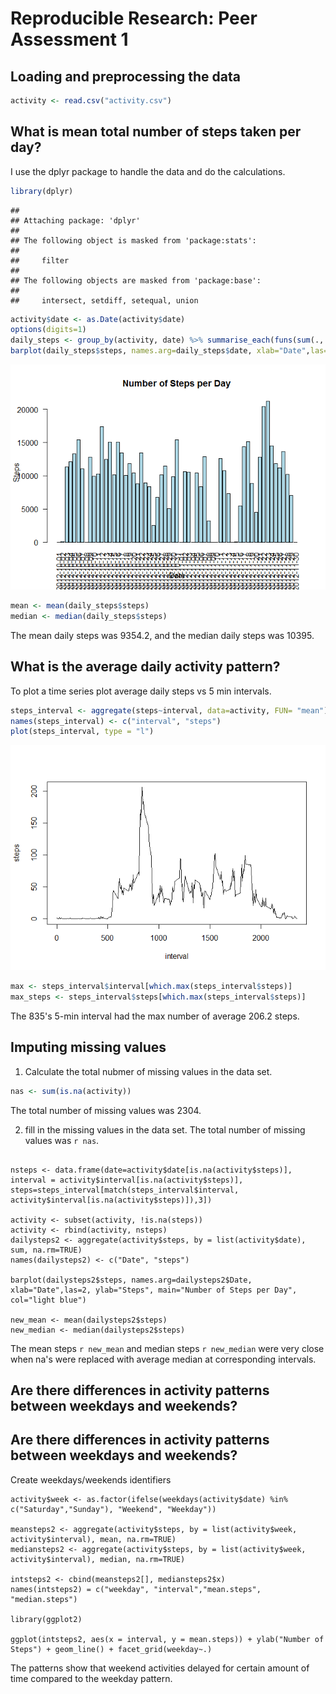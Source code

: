 # Reproducible Research: Peer Assessment 1


## Loading and preprocessing the data


```r
activity <- read.csv("activity.csv")
```

## What is mean total number of steps taken per day?
I use the dplyr package to handle the data and do the calculations.


```r
library(dplyr)
```

```
## 
## Attaching package: 'dplyr'
## 
## The following object is masked from 'package:stats':
## 
##     filter
## 
## The following objects are masked from 'package:base':
## 
##     intersect, setdiff, setequal, union
```

```r
activity$date <- as.Date(activity$date)
options(digits=1)
daily_steps <- group_by(activity, date) %>% summarise_each(funs(sum(., na.rm = TRUE)))
barplot(daily_steps$steps, names.arg=daily_steps$date, xlab="Date",las=2, ylab="Steps", main="Number of Steps per Day", col="light blue")
```

![](PA1_template_files/figure-html/unnamed-chunk-2-1.png) 

```r
mean <- mean(daily_steps$steps)
median <- median(daily_steps$steps)
```

The mean daily steps was 9354.2, and the median daily steps was 10395.

## What is the average daily activity pattern?
To plot a time series plot average daily steps vs 5 min intervals.


```r
steps_interval <- aggregate(steps~interval, data=activity, FUN= "mean") 
names(steps_interval) <- c("interval", "steps")
plot(steps_interval, type = "l")
```

![](PA1_template_files/figure-html/unnamed-chunk-3-1.png) 

```r
max <- steps_interval$interval[which.max(steps_interval$steps)]
max_steps <- steps_interval$steps[which.max(steps_interval$steps)]
```

The 835's 5-min interval had the max number of average 206.2 steps.

## Imputing missing values
1. Calculate the total nubmer of missing values in the data set.


```r
nas <- sum(is.na(activity))
```
The total number of missing values was 2304.

2. fill in the missing values in the data set.
The total number of missing values was `r nas`.

```{r echo=TRUE}

nsteps <- data.frame(date=activity$date[is.na(activity$steps)], interval = activity$interval[is.na(activity$steps)], steps=steps_interval[match(steps_interval$interval, activity$interval[is.na(activity$steps)]),3])

activity <- subset(activity, !is.na(steps))
activity <- rbind(activity, nsteps)
dailysteps2 <- aggregate(activity$steps, by = list(activity$date), sum, na.rm=TRUE)
names(dailysteps2) <- c("Date", "steps")

barplot(dailysteps2$steps, names.arg=dailysteps2$Date, xlab="Date",las=2, ylab="Steps", main="Number of Steps per Day", col="light blue")

new_mean <- mean(dailysteps2$steps)  
new_median <- median(dailysteps2$steps)
```

The mean steps `r new_mean` and median steps `r new_median` were very close when na's were replaced with average median at corresponding intervals.

## Are there differences in activity patterns between weekdays and weekends?
## Are there differences in activity patterns between weekdays and weekends?
Create weekdays/weekends identifiers

```{r weeklypattern, echo=TRUE}
activity$week <- as.factor(ifelse(weekdays(activity$date) %in% c("Saturday","Sunday"), "Weekend", "Weekday"))

meansteps2 <- aggregate(activity$steps, by = list(activity$week, activity$interval), mean, na.rm=TRUE)
mediansteps2 <- aggregate(activity$steps, by = list(activity$week, activity$interval), median, na.rm=TRUE)

intsteps2 <- cbind(meansteps2[], mediansteps2$x)
names(intsteps2) = c("weekday", "interval","mean.steps", "median.steps")

library(ggplot2)

ggplot(intsteps2, aes(x = interval, y = mean.steps)) + ylab("Number of Steps") + geom_line() + facet_grid(weekday~.)
```
The patterns show that weekend activities delayed for certain amount of time compared to the weekday pattern.

